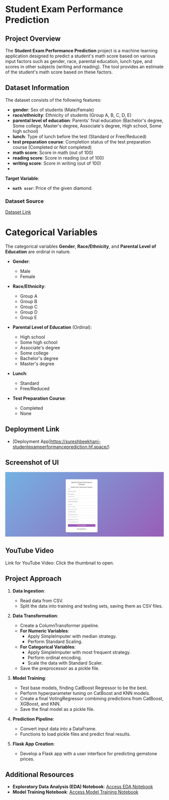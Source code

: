 # Student Exam Performance Prediction

## Project Overview

The **Student Exam Performance Prediction** project is a machine learning application designed to predict a student's math score based on various input factors such as gender, race, parental education, lunch type, and scores in other subjects (writing and reading). The tool provides an estimate of the student's math score based on these factors.

## Dataset Information

The dataset consists of the following features:

- **gender**: Sex of students (Male/Female)
- **race/ethnicity**: Ethnicity of students (Group A, B, C, D, E)
- **parental level of education**: Parents' final education (Bachelor's degree, Some college, Master's degree, Associate's degree, High school, Some high school)
- **lunch**: Type of lunch before the test (Standard or Free/Reduced)
- **test preparation course**: Completion status of the test preparation course (Completed or Not completed)
- **math score**: Score in math (out of 100)
- **reading score**: Score in reading (out of 100)
- **writing score**: Score in writing (out of 100)
- 
**Target Variable**:
- **`math scor`**: Price of the given diamond.

### Dataset Source
[Dataset Link](https://www.kaggle.com/competitions/playground-series-s3e8/data?select=train.csv)

# Categorical Variables

The categorical variables **Gender**, **Race/Ethnicity**, and **Parental Level of Education** are ordinal in nature.

- **Gender**:
  - Male
  - Female

- **Race/Ethnicity**:
  - Group A
  - Group B
  - Group C
  - Group D
  - Group E

- **Parental Level of Education** (Ordinal):
  - High school
  - Some high school
  - Associate's degree
  - Some college
  - Bachelor's degree
  - Master's degree

- **Lunch**:
  - Standard
  - Free/Reduced

- **Test Preparation Course**:
  - Completed
  - None


## Deployment Link
- [Deployment App]https://sureshbeekhani-studentexamperformanceprediction.hf.space/)

## Screenshot of UI
![API Prediction](./templates/Prediction.jpg)

## YouTube Video
Link for YouTube Video: Click the thumbnail to open.

## Project Approach

1. **Data Ingestion**:
   - Read data from CSV.
   - Split the data into training and testing sets, saving them as CSV files.

2. **Data Transformation**:
   - Create a ColumnTransformer pipeline.
   - **For Numeric Variables**:
     - Apply SimpleImputer with median strategy.
     - Perform Standard Scaling.
   - **For Categorical Variables**:
     - Apply SimpleImputer with most frequent strategy.
     - Perform ordinal encoding.
     - Scale the data with Standard Scaler.
   - Save the preprocessor as a pickle file.

3. **Model Training**:
   - Test base models, finding CatBoost Regressor to be the best.
   - Perform hyperparameter tuning on CatBoost and KNN models.
   - Create a final VotingRegressor combining predictions from CatBoost, XGBoost, and KNN.
   - Save the final model as a pickle file.

4. **Prediction Pipeline**:
   - Convert input data into a DataFrame.
   - Functions to load pickle files and predict final results.

5. **Flask App Creation**:
   - Develop a Flask app with a user interface for predicting gemstone prices.

## Additional Resources
- **Exploratory Data Analysis (EDA) Notebook**: [Access EDA Notebook](./notebook/1_EDA_STUDENT_PERFORMANCE.ipynb)
- **Model Training Notebook**: [Access Model Training Notebook](./notebook/2_MODEL_TRAINING.ipynb)



